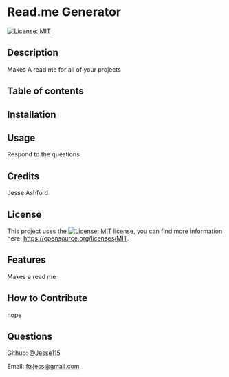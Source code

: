 # Read.me Generator
  [![License: MIT](https://img.shields.io/badge/License-MIT-yellow.svg)](https://opensource.org/licenses/MIT)
  ## Description 
  Makes A read me for all of your projects

  ## Table of contents
  

  ## Installation
  

  ## Usage
  Respond to the questions 

  ## Credits
  Jesse Ashford 

  
  ## License

  This project uses the [![License: MIT](https://img.shields.io/badge/License-MIT-yellow.svg)](https://opensource.org/licenses/MIT) license, you can find more information here: https://opensource.org/licenses/MIT.

  ## Features
  Makes a read me

  ## How to Contribute
  nope 

  ## Questions 
  Github: [@Jesse115](https://www.github.com/Jesse115)

  Email:  ftsjess@gmail.com




